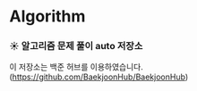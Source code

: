# Algorithm
### :sunny: 알고리즘 문제 풀이 auto 저장소
이 저장소는 백준 허브를 이용하였습니다.
(https://github.com/BaekjoonHub/BaekjoonHub)

